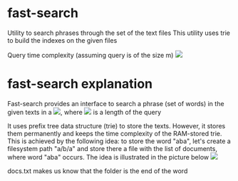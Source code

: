 # fast-search
Utility to search phrases through the set of the text files
This utility uses trie to build the indexes on the given files

Query time complexity (assuming query is of the size m)
<img src="https://latex.codecogs.com/gif.latex?O(m)" /> 

# fast-search explanation
Fast-search provides an interface to search a phrase (set of words) in the given texts in a <img src="https://latex.codecogs.com/gif.latex?O(m)" />, where <img src="https://latex.codecogs.com/gif.latex?m" /> is a length of the query

It uses prefix tree data structure (trie) to store the texts. However, it stores them permanently and keeps the time complexity of the RAM-stored trie. This is achieved by the following idea: to store the word "aba", let's create a filesystem path "a/b/a"
and store there a file with the list of documents, where word "aba" occurs. The idea is illustrated in the picture below
<img src="https://cdn1.imggmi.com/uploads/2019/9/25/9f3d2c5f3bd31cc6bde9677e47f96af4-full.png" />

docs.txt makes us know that the folder is the end of the word
